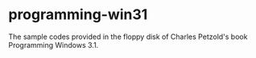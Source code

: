 # programming-win31
The sample codes provided in the floppy disk of Charles Petzold's book Programming Windows 3.1.
